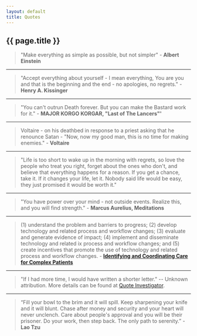 ```yaml
---
layout: default
title: Quotes
---
```


## {{ page.title }}

> "Make everything as simple as possible, but not simpler" - **Albert Einstein**

---

> "Accept everything about yourself - I mean everything, You are you and that is the beginning and the end - no apologies, no regrets." - **Henry A. Kissinger**

---

> "You can't outrun Death forever. But you can make the Bastard work for it." - **MAJOR KORGO KORGAR, "Last of The Lancers"'**

---

> Voltaire - on his deathbed in response to a priest asking that he renounce Satan - "Now, now my good man, this is no time for making enemies." - **Voltaire**

---

> "Life is too short to wake up in the morning with regrets, so love the people who treat you right, forget about the ones who don\'t, and believe that everything happens for a reason. If you get a chance, take it. If it changes your life, let it. Nobody said life would be easy, they just promised it would be worth it."

---

> "You have power over your mind - not outside events. Realize this, and you will find strength." - **Marcus Aurelius, Meditations**

---

> (1) understand the problem and barriers to progress; (2) develop technology and related process and workflow changes; (3) evaluate and generate evidence of impact; (4) implement and disseminate technology and related ix process and workflow changes; and (5) create incentives that promote the use of technology and related process and workflow changes. - **[Identifying and Coordinating Care for Complex Patients](https://www.rand.org/content/dam/rand/pubs/research_reports/RR1200/RR1234/RAND_RR1234.pdf)**

---

> "If I had more time, I would have written a shorter letter." -- Unknown attribution. More details can be found at [Quote Investigator](https://quoteinvestigator.com/2012/04/28/shorter-letter/).

---

> “Fill your bowl to the brim and it will spill.
> Keep sharpening your knife and it will blunt.
> Chase after money and security and your heart will never unclench.
> Care about people's approval and you will be their prisoner.
> Do your work, then step back. The only path to serenity.” - **Lao Tzu**
